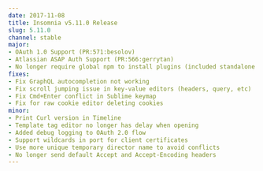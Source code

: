 ```yaml
---
date: 2017-11-08
title: Insomnia v5.11.0 Release
slug: 5.11.0
channel: stable
major:
- OAuth 1.0 Support (PR:571:besolov)
- Atlassian ASAP Auth Support (PR:566:gerrytan)
- No longer require global npm to install plugins (included standalone Yarn)
fixes:
- Fix GraphQL autocompletion not working
- Fix scroll jumping issue in key-value editors (headers, query, etc)
- Fix Cmd+Enter conflict in Sublime keymap
- Fix for raw cookie editor deleting cookies
minor:
- Print Curl version in Timeline
- Template tag editor no longer has delay when opening
- Added debug logging to OAuth 2.0 flow
- Support wildcards in port for client certificates
- Use more unique temporary director name to avoid conflicts
- No longer send default Accept and Accept-Encoding headers
---
```


